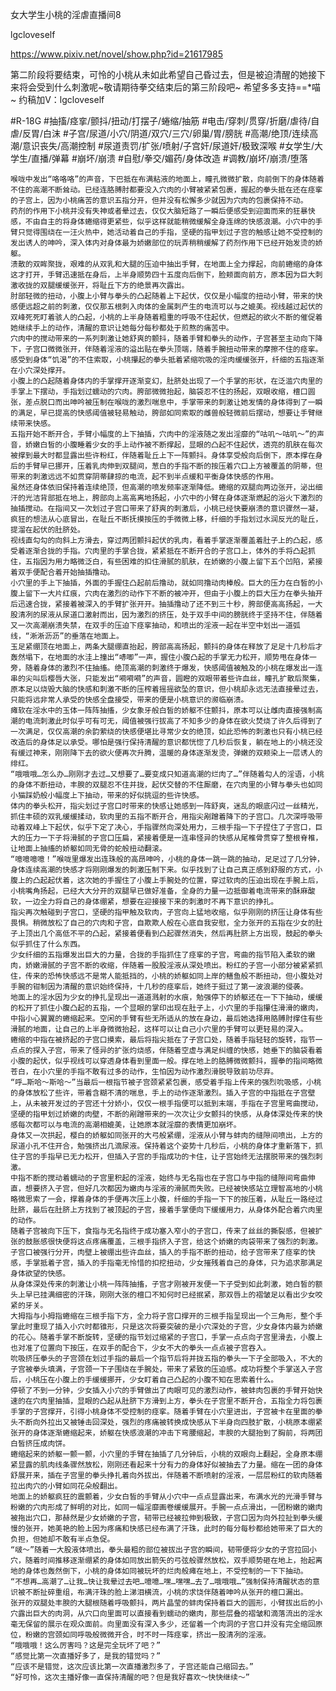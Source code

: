 女大学生小桃的淫虐直播间8

lgcloveself

https://www.pixiv.net/novel/show.php?id=21617985

第二阶段将要结束，可怜的小桃从未如此希望自己昏过去，但是被迫清醒的她接下来将会受到什么刺激呢~敬请期待拳交结束后的第三阶段吧~
希望多多支持==*喵~
约稿加V：lgcloveself

#R-18G
#抽搐/痉挛/颤抖/扭动/打摆子/蜷缩/抽筋
#电击/穿刺/贯穿/折磨/虐待/自虐/反胃/白沫
#子宫/尿道/小穴/阴道/双穴/三穴/卵巢/胃/膀胱
#高潮/绝顶/连续高潮/意识丧失/高潮控制
#尿道责罚/扩张/喷射/子宫奸/尿道奸/极致深喉
#女学生/大学生/直播/弹幕
#崩坏/崩溃
#自慰/拳交/媚药/身体改造
#调教/崩坏/崩溃/堕落


    喉咙中发出“咯咯咯”的声音，下巴抵在布满粘液的地面上，瞳孔微微扩散，向前倒下的身体随着不住的高潮不断耸动。已经连胳膊肘都要没入穴肉的小臂被紧紧包裹，握起的拳头抵在还在痉挛的子宫上，因为小桃痛苦的意识五指分开，但并没有松懈多少就因为穴肉的包裹保持不动。
    药剂的作用下小桃并没有失神或者晕过去，仅仅大脑短路了一瞬后便感受到迎面而来的狂暴快感，不由自主的将身体蜷缩得更紧些，似乎这样就能稍微缓解全身连绵的快感浪潮。小穴中的手臂只觉得围绕在一汪火热中，她活动着自己的手指，坚硬的指甲划过子宫的触感让她不受控制的发出诱人的呻吟，深入体内对身体最为娇嫩部位的玩弄稍稍缓解了药剂作用下已经开始发烫的娇躯。
    溃散的双眸聚拢，艰难的从双乳和大腿的压迫中抽出手臂，在地面上全力撑起，向前蜷缩的身体这才打开，手臂迅速抵在身后，上半身顺势四十五度向后倒下，脸颊面向前方，原本因为巨大刺激收拢的双腿缓缓张开，将耻丘下方的绝景再次露出。
    肘部轻微的扭动，小腹上小臂与拳头的凸起随着上下起伏，仅仅是小幅度的扭动小臂，带来的快感便远超之前的刺激，仅仅那五根刺入肉体的金属刺产生的电流可以与之媲美。视线越过起伏的双峰死死盯着骇人的凸起，小桃的上半身随着粗重的呼吸不住起伏，但燃起的欲火不断的催促着她继续手上的动作，清醒的意识让她每分每秒都处于煎熬的痛苦中。
    穴肉中的搅动带来的一系列刺激让她舒爽的颤抖，随着手臂和拳头的动作，子宫甚至主动向下降下，子宫口微微张开，伴随着淫液的溢出贴在拳头顶端，随着手腕扭动带来的摩擦不住的痉挛。感受到身体“饥渴”的不住索取，小桃攥起的拳头抵着紧缩吮吸的淫肉缓缓张开，纤细的五指逐渐在小穴深处撑开。
    小腹上的凸起随着身体内的手掌撑开逐渐变幻，肚脐处出现了一个手掌的形状，在泛滥穴肉里的手掌上下摆动，手指划过蠕动的穴肉。胯部微微抬起，脑袋忍不住的扬起，双眼收缩，檀口圆张，差点脱口而出呻吟被压制在喉咙的激烈喘息中，手掌带来的刺激让她发情的身体得到了一瞬的满足，早已提高的快感阈值被轻易触动，胯部如同索取的雌兽般轻微前后摆动，想要让手臂继续带来快感。
    五指开始不断开合，手臂小幅度的上下抽插，穴肉中的淫液随之发出淫靡的“咕叽～咕叽～”的声音，娇嫩白皙的小腹睡着少女的手上动作被不断撑起，显眼的凸起不住起伏，透亮的肌肤在每次被撑到最大时都显露出些许粉红，伴随着耻丘上下一阵颤抖。身体享受般向后倒下，原本撑在身后的手臂早已挪开，压着乳肉伸到双腿间，葱白的手指不断的按压着穴口上方被覆盖的阴蒂，但带来的刺激远远不如贯穿阴蒂肆掠的电流，起不到半点缓和平衡身体快感的作用。
    虽然还身体依旧保持着连续绝顶，但高潮的喷发频率逐渐降低。蜷缩的双腿向两边张开，泌出细汗的光洁背部抵在地上，胯部向上高高离地扬起，小穴中的小臂在身体逐渐燃起的浴火下激烈的抽插搅动。在指间又一次划过子宫口带来了舒爽的刺激后，小桃已经快要崩溃的意识骤然一凝，疯狂的想法从心底冒出，在耻丘不断抚摸按压的手微微上移，纤细的手指划过水润反光的耻丘，提溜在起伏的肚脐处。
    视线直勾勾的向斜上方滑去，穿过两团颤抖起伏的乳肉，看着手掌逐渐覆盖着肚子上的凸起，感受着逐渐合拢的手指。穴肉里的手掌合拢，紧紧抵在不断开合的子宫口上，体外的手将凸起抓住，五指因为用力略微泛白，有些困难的扣住滑腻的肌肤，在娇嫩的小腹上留下五个凹陷，紧接着双手便配合着开始抽插撸动。
    小穴里的手上下抽插，外面的手握住凸起前后撸动，就如同撸动肉棒般。巨大的压力在白皙的小腹上留下一大片红痕，穴肉在激烈的动作下不断的被冲开，但由于小腹上的巨大压力在拳头抽开后迅速合拢，紧接着被深入的手臂扩张开开。抽插撸动了还不到三十秒，胯部便高高扬起，一大股清冽的尿液从尿道口激射而出，因为激烈的挤压，处于双手中间的膀胱终于坚持不住，伴随着又一次高潮崩溃失禁，在双手的压迫下痉挛抽动，和喷出的淫液一起在半空中划出一道弧线，“淅淅沥沥”的垂落在地面上。
    玉足紧绷顶在地面上，两条大腿绷直抬起，胯部高高扬起，颤抖的身体在释放了足足十几秒后才轰然塌下，在地面的水洼上撞出“哧唧”一声，握住小腹凸起的手掌无力松开，顺势甩在身体一旁，随着身体的激烈不住抽搐。绝顶高潮的刺激终于爆发，快感阈值被触及的小桃在爆发出一连串的尖叫后樱唇大张，只能发出“嗬嗬嗬”的声音，圆瞪的双眼带着些许血丝，瞳孔扩散后聚集，原本足以烧毁大脑的快感和刺激不断的压榨着摇摇欲坠的意识，但小桃却永远无法直接晕过去，只能将远非常人承受的快感全盘接受，带来的便是小桃意识的濒临崩溃。
    瘫软在淫水中的玉体一阵阵抽搐，少女象牙般白皙的娇躯不住颤抖，原本可以让雌肉直接强制高潮的电流刺激此时似乎可有可无，阈值被强行拔高了不知多少的身体在欲火焚烧了许久后得到了一次满足，仅仅高潮的余韵萦绕的快感便堪比寻常少女的绝顶，如此恐怖的刺激也只有小桃已经改造后的身体足以承受。哪怕是强行保持清醒的意识都恍惚了几秒后恢复，躺在地上的小桃还没有缓过神来，刚刚降下去的欲火便再次升腾，温暖的身体逐渐发烫，弹嫩的双颊染上一层诱人的绯红。
    “哦哦哦…怎么办…刚刚才去过…又想要了…要变成只知道高潮的烂肉了…”伴随着勾人的淫语，小桃的身体不断扭动，丰腴的双腿忍不住并拢，起伏交替的不住厮磨，在穴肉里的小臂与拳头也如同小猫踩奶般小幅度上下抽动，带来的好似挑逗的些许快感。
    体内的拳头松开，指尖划过子宫口时带来的快感让她感到一阵舒爽，迷乱的眼底闪过一丝精光，抓住丰硕的双乳缓缓揉动，软肉里的五指不断开合，用指尖剐蹭着降下的子宫口。几次深呼吸带动着双峰上下起伏，似乎下定了决心，手指骤然向深处用力，三根手指一下子捏住了子宫口，巨大的压力一下子将滑腻的子宫口压扁，紧接着便是一连串怪异的快感从尾椎骨贯穿了整根脊椎，让地面上抽搐的娇躯如同无骨的蛇般扭动翻滚。
    “噫噫噫噫！”喉咙里爆发出连珠般的高昂呻吟，小桃的身体一跳一跳的抽动，足足过了几分钟，身体连续高潮的快感才将刚刚爆发的刺激压制下来。似乎找到了让自己真正感到舒服的方式，小腹上的凸起起伏着，这次她的手握住了小腹上手腕处的位置，穿过软肉的压迫出现在手腕上后，小桃嘴角扬起，已经大大分开的双腿早已做好准备，全身的力量一边抵御着电流带来的酥麻酸软，一边全力将自己的身体绷紧，想要在迎接接下来的刺激时不再下意识的挣扎。
    指尖再次触碰到子宫口，坚硬的指甲触及软肉，子宫向上猛地收缩，似乎刚刚的挤压让身体有些畏惧。稍微放松了自己的穴肉和子宫，自欺欺人般在心底自我安慰，全力张开的五指在少女的肚子上顶出几个高低不平的凸起，紧接着便看到凸起骤然消失，然后再肚脐上方出现，鼓起的拳头似乎抓住了什么东西。
    少女纤细的五指爆发出巨大的力量，合拢的手指抓住了痉挛的子宫，弯曲的指节陷入柔软的嫩肉，娇嫩滑腻的子宫不断的收缩，伴随着一股股淫液从深处喷出。粉红的子宫一小部分被紧紧抓住，传来的恐怖快感远不是常人能抵挡的，小桃的娇躯如同上岸的鳝鱼般不断扭动，但小腹处对手腕的钳制因为清醒的意识始终保持，十几秒的痉挛后，她终于挺过了第一波浪潮的侵袭。
    地面上的淫水因为少女的挣扎呈现出一道道溅射的水痕，勉强停下的娇躯还在一下下抽动，缓缓的松开了抓住小腹凸起的五指，一个显眼的掌印出现在肚子上，小穴里的手指攥住滑滑的嫩肉，中指小心翼翼的蜷缩起来。空闲的手臂有些无所适从的放在身边，最后她选择用胳膊肘撑住有些滑腻的地面，让自己的上半身微微抬起，这样可以让自己小穴里的手臂可以更轻易的深入。
    蜷缩的中指在被挤起的子宫口摸索，最后将指尖抵在了子宫口处，随着手指轻轻的旋转，指节一点点的探入子宫，带来了怪异的扩张灼烧感，伴随着空虚与满足纠缠的快感，她垂下的脑袋看着小腹的起伏，似乎视线可以穿透身体看到里面一般。撑在地上的胳膊微微颤抖，握拳的指间略微苍白，在小穴里的手指不敢有过多的动作，生怕因为动作激烈滑脱导致前功尽弃。
    “呼…斯哈～斯哈～”当最后一根指节被子宫颈紧紧包裹，感受着手指上传来的强烈吮吸感，小桃的身体放松了些许，带着含糊不清的喘息，手上的动作逐渐激烈。插入子宫的中指抵在子宫壁上，从未被开发过的子宫还十分娇小，仅仅一根手指便可以抵到末端，手指在子宫里弯曲搅动，坚硬的指甲划过娇嫩的肉壁，不断的剐蹭带来的一次次让少女颤抖的快感，从身体深处传来的快感每次都可以与电流的高潮相媲美，让她原本就淫靡的表情更加崩坏。
    身体又一次拱起，樱白的娇躯如同张开的大弓般紧绷，淫液从小臂与蚌肉的缝隙间喷出，上方的尿道小孔不住开合，勉强挤出几滴尿液。保持着这个姿势十几秒后，小桃的身体才重新落下，抓住子宫的手指早已无力松开，但插入子宫的手指成功的卡住，让子宫始终无法摆脱带来的强烈刺激。
    中指不断的搅动着蠕动的子宫里积起的淫液，始终与无名指也在子宫口与中指的缝隙间弯曲伸直，想要挤入子宫，但好几次都因为嫩肉与淫液的滑腻而失败。已经被快感站立理智高地的小桃略微思索了一会，撑着身体的手便再次压上小腹，纤细的手指一下下的按压着，从耻丘一路经过肚脐，最后在肚脐上方找到了被顶起的子宫，接着手掌便向下缓缓用力，从身体外配合着穴肉里的动作。
    随着子宫被向下压下，食指与无名指终于成功塞入窄小的子宫口，传来了丝丝的撕裂感，但被扩张的鼓胀感很快便将这点疼痛覆盖，三根手指挤入子宫，给这个娇嫩的肉袋带来了强烈的刺激。子宫口被强行分开，肉壁上被绷出些许血丝，插入的手指不断的扭动，给子宫带来了痉挛的快感，手掌抵着子宫，插入的手指毫无怜惜的扣挖扭动，少女摧残着自己的身体，只为追求那满足身体欲望的快感。
    从身体深处传来的刺激让小桃一阵阵抽搐，子宫才刚被开发便一下子受到如此刺激，她白皙的额头上早已挂满细密的汗珠，刚刚大张的檀口不知何时已经抿紧，那双唇上的褶皱足以看出少女咬紧的牙关。
    大拇指与小拇指蜷缩在三根手指下方，全力将子宫口撑开的三根手指呈现出一个三角形，整个手掌此时重现了插入小穴时都锥形，只是这次将要突破的是小穴深处的子宫，少女身体内最为娇嫩的花心。随着手掌不断旋转，坚硬的指节划过缩紧的子宫口，手掌一点点向子宫里滑去，小腹上也对准了位置向下按压，在双手的配合下，少女不大的拳头一点点被子宫吞入。
    吮吸挤压拳头的子宫颈在划过手指的最后一个指节后将并拢五指的拳头一下子全部吸入，不大的子宫被拳头填满，子宫颈一下子围绕在手腕处，带来了紧致的压迫感。成功将整个手掌送入子宫后，小桃压在小腹上的手缓缓挪开，少女盯着自己凸起的小腹不知在思索着什么。
    停顿了不到一分钟，少女插入小穴的手臂做出了肉眼可见的激烈动作，被蚌肉包裹的手臂开始快速的在穴肉里抽插，显眼的凸起从肚脐下方滑到上方，拳头在子宫里不断开合，五指全力将包裹手掌的子宫撑开，引得小桃身体不受控制的痉挛。随着手臂在小穴里进出，子宫被卡在里面的拳头不断向外拉出又被锤击回深处，强烈的疼痛被转换成快感从下半身向四肢扩散，小桃原本绷紧张开的身体逐渐蜷缩起来，娇躯在快感浪潮的冲击下弯腰缩起，丰腴的大腿抬到了胸前，将两团白皙挤压成肉饼。
    蜷缩起来的娇躯一颤一颤，小穴里的手臂在抽插了几分钟后，小桃的双眼向上翻起，全身原本绷紧显露的肌肉线条骤然放松，刚刚还看起来十分有力的身体好似被抽去了力量。缩在一团的身体舒展开来，插在子宫里的拳头挣扎着向外拔出，伴随着不断喷射的淫液，一层层粉红的软肉随着拉出肉穴的小臂如同花朵般翻出。
    地面上的娇躯疯狂的震颤着，少女白皙的手臂从小穴中一点点显露出来，布满水光的光滑手臂与粉嫩的穴肉形成了鲜明的对比，如同一幅淫靡画卷缓缓展开。手腕一点点滑出，一团粉嫩的嫩肉被拖出穴口，那赫然是少女娇嫩的子宫，韧带已经被拉伸到极致，子宫口因为向外拉扯到拳头缓慢的张开，她美艳的脸上因为疼痛和快感已经布满了汗珠，此时的每分每秒都给她带来了巨大的负担，但她却不敢有半点急促。
    “啵～”随着一大股液体喷出，拳头最粗的部位被拔出子宫的瞬间，韧带便将少女的子宫拉回小穴，随着时间推移逐渐绷紧的身体如同放出箭矢的弓弦般骤然放松，双手顺势砸在地上，抬起离地的身体也轰然倒下，小桃的身体如同被玩坏的烂肉般瘫在地上，不受控制的一下下抽动。
    “不想再…高潮了…让我…快让我晕过去吧…噫噫…嘿…嘿嘿…去了…哦哦哦…”强制保持清醒状态的意识被不断扯碎重组，布满汗珠的脸上涕泪横流，小桃的求饶伴随着呻吟从张开的檀口漏出。
    张开的双腿处丰腴的大腿根随着呼吸颤抖，两片晶莹的蚌肉保持着巨大的圆形，小臂拔出后的小穴露出巨大的肉洞，从穴口向里面可以直接看到蠕动的嫩肉，那些层叠的褶皱和滴落流出的淫水毫无保留的展示在观众面前。向里面没有深入多少，还留着一个肉洞的子宫口并没有完全缩回原位，粉嫩的宫颈如同呼吸般微微开合，时不时一阵痉挛，挤出一股清冽的淫液。
    “哦哦哦！这么厉害吗？这是完全玩坏了吧？”
    “感觉比第一次直播好多了，是我的错觉吗？”
    “应该不是错觉，这次应该比第一次直播激烈多了，子宫还能自己缩回去。”
    “好可怜，这次主播好像一直保持清醒的吧？但是我好喜欢～快快继续～”